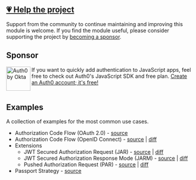 ## [💗 Help the project](https://github.com/sponsors/panva)

Support from the community to continue maintaining and improving this module is welcome. If you find the module useful, please consider supporting the project by [becoming a sponsor](https://github.com/sponsors/panva).

## Sponsor

<picture>
  <source media="(prefers-color-scheme: dark)" srcset="https://raw.githubusercontent.com/panva/openid-client/HEAD/sponsor/Auth0byOkta_dark.png">
  <source media="(prefers-color-scheme: light)" srcset="https://raw.githubusercontent.com/panva/openid-client/HEAD/sponsor/Auth0byOkta_light.png">
  <img height="65" align="left" alt="Auth0 by Okta" src="https://raw.githubusercontent.com/panva/openid-client/HEAD/sponsor/Auth0byOkta_light.png">
</picture>

If you want to quickly add authentication to JavaScript apps, feel free to check out Auth0's JavaScript SDK and free plan. [Create an Auth0 account; it's free!][sponsor-auth0]<br><br>

## Examples

A collection of examples for the most common use cases.

- Authorization Code Flow (OAuth 2.0) - [source](oauth.ts)
- Authorization Code Flow (OpenID Connect) - [source](oidc.ts) | [diff](oidc.diff)
- Extensions
  - JWT Secured Authorization Request (JAR) - [source](jar.ts) | [diff](jar.diff)
  - JWT Secured Authorization Response Mode (JARM) - [source](jarm.ts) | [diff](jarm.diff)
  - Pushed Authorization Request (PAR) - [source](par.ts) | [diff](par.diff)
- Passport Strategy - [source](passport.ts)

[sponsor-auth0]: https://auth0.com/signup?utm_source=external_sites&utm_medium=panva&utm_campaign=devn_signup
